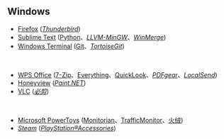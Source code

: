 ## Windows

* [Firefox](https://www.firefox.com) ([_Thunderbird_](https://www.thunderbird.net))
* [Sublime Text](https://www.sublimetext.com) ([Python](https://www.python.org)、[_LLVM-MinGW_](https://www.mingw-w64.org/downloads/#llvm-mingw)、[_WinMerge_](https://winmerge.org))
* [Windows Terminal](https://github.com/microsoft/terminal) ([Git](https://git-scm.com)、[_TortoiseGit_](https://tortoisegit.org))

<br>

* [WPS Office](https://www.wps.cn) ([7-Zip](https://www.7-zip.org)、[Everything](https://www.voidtools.com)、[QuickLook](https://github.com/QL-Win/QuickLook)、[_PDFgear_](https://www.pdfgear.com/zh/)、[_LocalSend_](https://localsend.org/zh-CN))
* [Honeyview](https://www.bandisoft.com/honeyview/) ([_Paint.NET_](https://www.getpaint.net))
* [VLC](https://www.videolan.org) ([_必剪_](https://bcut.bilibili.cn))

<br>

* [Microsoft PowerToys](https://github.com/microsoft/PowerToys) ([Monitorian](https://github.com/emoacht/Monitorian)、[TrafficMonitor](https://github.com/zhongyang219/TrafficMonitor)、[火绒](https://www.huorong.cn))
* [_Steam_](https://store.steampowered.com) ([_PlayStation®Accessories_](https://controller.dl.playstation.net/controller/lang/cs/2100004.html))

